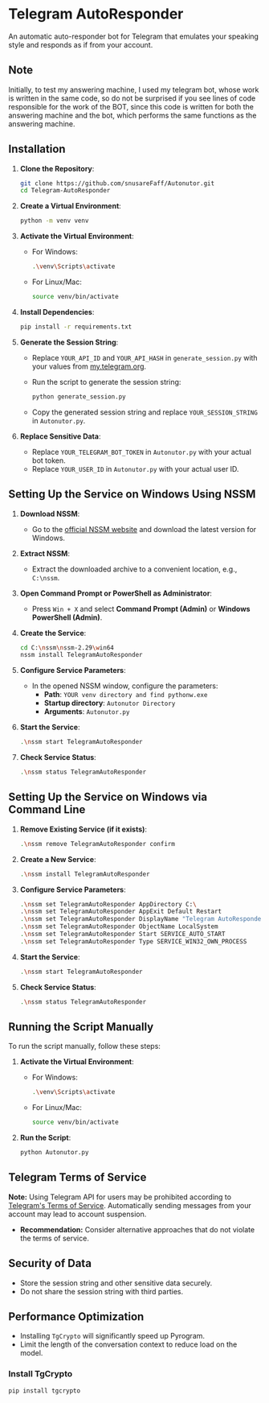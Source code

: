 # Telegram AutoResponder

An automatic auto-responder bot for Telegram that emulates your speaking style and responds as if from your account.

## Note

Initially, to test my answering machine, I used my telegram bot, whose work is written in the same code, so do not be surprised if you see lines of code responsible for the work of the BOT, since this code is written for both the answering machine and the bot, which performs the same functions as the answering machine.

## Installation

1. **Clone the Repository**:

    ```bash
    git clone https://github.com/snusareFaff/Autonutor.git
    cd Telegram-AutoResponder
    ```

2. **Create a Virtual Environment**:

    ```bash
    python -m venv venv
    ```

3. **Activate the Virtual Environment**:

    - For Windows:

        ```bash
        .\venv\Scripts\activate
        ```

    - For Linux/Mac:

        ```bash
        source venv/bin/activate
        ```

4. **Install Dependencies**:

    ```bash
    pip install -r requirements.txt
    ```

5. **Generate the Session String**:
    - Replace `YOUR_API_ID` and `YOUR_API_HASH` in `generate_session.py` with your values from [my.telegram.org](https://my.telegram.org).
    - Run the script to generate the session string:

        ```bash
        python generate_session.py
        ```

    - Copy the generated session string and replace `YOUR_SESSION_STRING` in `Autonutor.py`.

6. **Replace Sensitive Data**:
    - Replace `YOUR_TELEGRAM_BOT_TOKEN` in `Autonutor.py` with your actual bot token.
    - Replace `YOUR_USER_ID` in `Autonutor.py` with your actual user ID.

## Setting Up the Service on Windows Using NSSM

1. **Download NSSM**:
    - Go to the [official NSSM website](https://nssm.cc/download) and download the latest version for Windows.

2. **Extract NSSM**:
    - Extract the downloaded archive to a convenient location, e.g., `C:\nssm`.

3. **Open Command Prompt or PowerShell as Administrator**:
    - Press `Win + X` and select **Command Prompt (Admin)** or **Windows PowerShell (Admin)**.

4. **Create the Service**:

    ```bash
    cd C:\nssm\nssm-2.29\win64
    nssm install TelegramAutoResponder
    ```

5. **Configure Service Parameters**:
    - In the opened NSSM window, configure the parameters:
        - **Path**: `YOUR venv directory and find pythonw.exe`
        - **Startup directory**: `Autonutor Directory`
        - **Arguments**: `Autonutor.py`
    
7. **Start the Service**:

    ```bash
    .\nssm start TelegramAutoResponder
    ```

8. **Check Service Status**:

    ```bash
    .\nssm status TelegramAutoResponder
    ```

## Setting Up the Service on Windows via Command Line

1. **Remove Existing Service (if it exists)**:

    ```bash
    .\nssm remove TelegramAutoResponder confirm
    ```

2. **Create a New Service**:

    ```bash
    .\nssm install TelegramAutoResponder 
    ```

3. **Configure Service Parameters**:

    ```bash
    .\nssm set TelegramAutoResponder AppDirectory C:\
    .\nssm set TelegramAutoResponder AppExit Default Restart
    .\nssm set TelegramAutoResponder DisplayName "Telegram AutoResponder"
    .\nssm set TelegramAutoResponder ObjectName LocalSystem
    .\nssm set TelegramAutoResponder Start SERVICE_AUTO_START
    .\nssm set TelegramAutoResponder Type SERVICE_WIN32_OWN_PROCESS
    ```

4. **Start the Service**:

    ```bash
    .\nssm start TelegramAutoResponder
    ```

5. **Check Service Status**:

    ```bash
    .\nssm status TelegramAutoResponder
    ```

## Running the Script Manually

To run the script manually, follow these steps:

1. **Activate the Virtual Environment**:

    - For Windows:

        ```bash
        .\venv\Scripts\activate
        ```

    - For Linux/Mac:

        ```bash
        source venv/bin/activate
        ```

2. **Run the Script**:

    ```bash
    python Autonutor.py
    ```

## Telegram Terms of Service

**Note:** Using Telegram API for users may be prohibited according to [Telegram's Terms of Service](https://core.telegram.org/api/terms-of-service). Automatically sending messages from your account may lead to account suspension.
- **Recommendation:** Consider alternative approaches that do not violate the terms of service.

## Security of Data

- Store the session string and other sensitive data securely.
- Do not share the session string with third parties.

## Performance Optimization

- Installing `TgCrypto` will significantly speed up Pyrogram.
- Limit the length of the conversation context to reduce load on the model.

### Install TgCrypto

```bash
pip install tgcrypto


